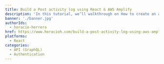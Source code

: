 ```yaml
---
title: Build a Post activity log using React & AWS Amplify
description: 'In this tutorial, we’ll walkthrough on How to create an activity log using AWS Amplify, GraphQL & React.'
banner: './banner.jpg'
authorIds:
  - horacio-herrera
href: https://www.horacioh.com/build-a-post-activity-log-using-aws-amplify-and-react/?utm_source=social&utm_medium=aws-community&utm_campaign=guest-post-aws-community
platforms:
  - React
categories:
  - API (GraphQL)
  - Authentication
---
```

